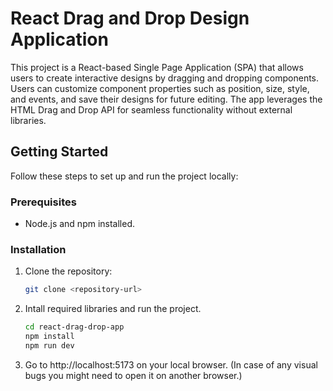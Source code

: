# React Drag and Drop Design Application

This project is a React-based Single Page Application (SPA) that allows users to create interactive designs by dragging and dropping components. Users can customize component properties such as position, size, style, and events, and save their designs for future editing. The app leverages the HTML Drag and Drop API for seamless functionality without external libraries.

## Getting Started

Follow these steps to set up and run the project locally:

### Prerequisites
- Node.js and npm installed.

### Installation
1. Clone the repository:
   ```bash
   git clone <repository-url>

2. Intall required libraries and run the project.
   ```bash
   cd react-drag-drop-app
   npm install
   npm run dev
   
2. Go to http://localhost:5173 on your local browser.
   (In case of any visual bugs you might need to open it on another browser.)
